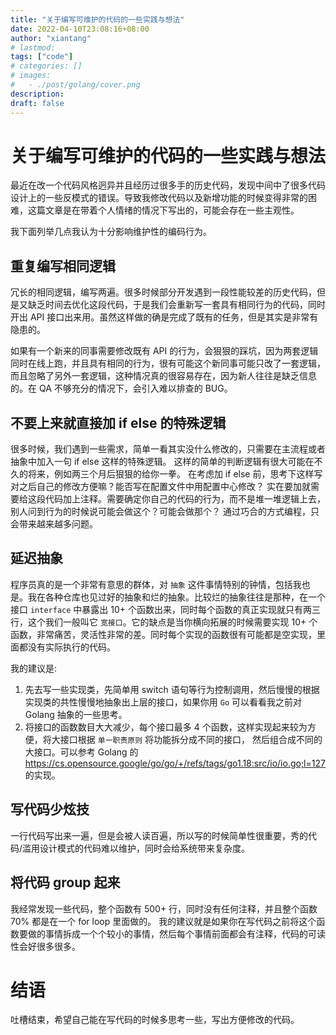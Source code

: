 ```yaml
---
title: "关于编写可维护的代码的一些实践与想法"
date: 2022-04-10T23:08:16+08:00
author: "xiantang"
# lastmod: 
tags: ["code"]
# categories: []
# images:
#   - ./post/golang/cover.png
description:
draft: false
---
```


# 关于编写可维护的代码的一些实践与想法

最近在改一个代码风格迥异并且经历过很多手的历史代码，发现中间中了很多代码设计上的一些反模式的错误。导致我修改代码以及新增功能的时候变得非常的困难，这篇文章是在带着个人情绪的情况下写出的，可能会存在一些主观性。


我下面列举几点我认为十分影响维护性的编码行为。


## 重复编写相同逻辑

冗长的相同逻辑，编写两遍。很多时候部分开发遇到一段性能较差的历史代码，但是又缺乏时间去优化这段代码，于是我们会重新写一套具有相同行为的代码，同时开出 API 接口出来用。虽然这样做的确是完成了既有的任务，但是其实是非常有隐患的。

如果有一个新来的同事需要修改既有 API 的行为，会狠狠的踩坑，因为两套逻辑同时在线上跑，并且具有相同的行为，很有可能这个新同事可能只改了一套逻辑，而且忽略了另外一套逻辑，这种情况真的很容易存在，因为新人往往是缺乏信息的。在 QA 不够充分的情况下，会引入难以排查的 BUG。

## 不要上来就直接加 if else 的特殊逻辑

很多时候，我们遇到一些需求，简单一看其实没什么修改的，只需要在主流程或者抽象中加入一句 if else 这样的特殊逻辑。
这样的简单的判断逻辑有很大可能在不久的将来，例如两三个月后狠狠的给你一拳。
在考虑加 if else 前，思考下这样写对之后自己的修改方便嘛？能否写在配置文件中用配置中心修改？
实在要加就需要给这段代码加上注释。需要确定你自己的代码的行为，而不是堆一堆逻辑上去，别人问到行为的时候说可能会做这个？可能会做那个？ 
通过巧合的方式编程，只会带来越来越多问题。

## 延迟抽象

程序员真的是一个非常有意思的群体，对 `抽象` 这件事情特别的钟情，包括我也是。我在各种仓库也见过好的抽象和烂的抽象。比较烂的抽象往往是那种，在一个接口 `interface` 中暴露出 10+ 个函数出来，同时每个函数的真正实现就只有两三行，这个我们一般叫它 `宽接口`。它的缺点是当你横向拓展的时候需要实现 10+ 个函数，非常痛苦，灵活性非常的差。同时每个实现的函数很有可能都是空实现，里面都没有实际执行的代码。

我的建议是: 

1. 先去写一些实现类，先简单用 switch 语句等行为控制调用，然后慢慢的根据实现类的共性慢慢地抽象出上层的接口，如果你用 `Go` 可以看看我之前对 Golang 抽象的一些思考。
2. 将接口的函数数目大大减少，每个接口最多 4 个函数，这样实现起来较为方便，将大接口根据 `单一职责原则` 将功能拆分成不同的接口， 然后组合成不同的大接口。可以参考 Golang 的 https://cs.opensource.google/go/go/+/refs/tags/go1.18:src/io/io.go;l=127 的实现。

## 写代码少炫技

一行代码写出来一遍，但是会被人读百遍，所以写的时候简单性很重要，秀的代码/滥用设计模式的代码难以维护，同时会给系统带来复杂度。

## 将代码 group 起来

我经常发现一些代码，整个函数有 500+ 行，同时没有任何注释，并且整个函数 70% 都是在一个 for loop 里面做的。
我的建议就是如果你在写代码之前将这个函数要做的事情拆成一个个较小的事情，然后每个事情前面都会有注释，代码的可读性会好很多很多。


# 结语

吐槽结束，希望自己能在写代码的时候多思考一些，写出方便修改的代码。


